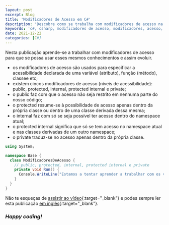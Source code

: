 ```yaml
---
layout: post
excerpt: Blog
title: 'Modificadores de Acesso em C#'
description: 'Descobre como se trabalha com modificadores de acesso na linguagem de programação C#. Obtém respostas às tuas dúvidas com a teoria e os exemplos apresentados.'
keywords: 'c#, csharp, modificadores de acesso, modificadores, acesso, public, protected, internal, protected internal, private, publicação'
date: 2021-12-22
categories: [C#]
---
```


Nesta publicação aprende-se a trabalhar com modificadores de acesso para que se possa usar esses mesmos conhecimentos e assim evoluir.

- os modificadores de acesso são usados para especificar a acessibilidade declarada de uma variável (atributo), função (método), classee etc;
- existem cincos modificadores de acesso (níveis de acessibilidade): public, protected, internal, protected internal e private;
- o public faz com que o acesso não seja restrito em nenhuma parte do nosso código;
- o protected resume-se à possibilidade de acesso apenas dentro da própria classe ou dentro de uma classe derivada dessa mesma;
- o internal faz com só se seja possível ter acesso dentro do namespace atual;
- o protected internal significa que só se tem acesso no namespace atual e nas classes derivadas de um outro namespace;
- o private traduz-se no acesso apenas dentro da própria classe.

```csharp
using System;

namespace Base {
  class ModificadoresDeAcesso {
    // public, protected, internal, protected internal e private
    private void Run() {
      Console.WriteLine("Estamos a tentar aprender a trabalhar com os vários modificadores de acesso.");
    }
  }
}
```

Não te esqueças de [assistir ao vídeo](https://youtu.be/Uz-wyfqr9yU){:target="\_blank"} e podes sempre ler esta publicação [em inglês](https://nelsonsilvadev.com/blog/20211222/access-modifiers-in-csharp/){:target="\_blank"}.

### _Happy coding!_
